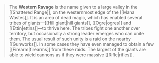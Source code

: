 > The **Western Ravage** is the name given to a large valley in the [[Shattered Range]], on the westernmost edge of the [[Mana Wastes]]. It is an area of dead magic, which has enabled several tribes of giants—[[Hill giant|hill giants]], [[Ogre|ogres]] and [[Ettin|ettins]]—to thrive here.
> The tribes fight one another over territory, but occasionally a strong leader emerges who can unite them. The usual result of such unity is a raid on the nearby [[Gunworks]]. In some cases they have even managed to obtain a few [[Firearm|firearms]] from these raids. The largest of the giants are able to wield cannons as if they were massive [[Rifle|rifles]].








